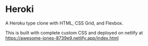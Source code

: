 # Heroki
A Heroku type clone with HTML, CSS Grid, and Flexbox.

This is built with complete custom CSS and deployed on netlify at 
https://awesome-jones-8739e9.netlify.app/index.html

